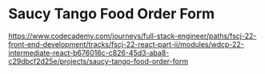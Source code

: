 # Saucy Tango Food Order Form

https://www.codecademy.com/journeys/full-stack-engineer/paths/fscj-22-front-end-development/tracks/fscj-22-react-part-ii/modules/wdcp-22-intermediate-react-b676016c-c826-45d3-aba8-c29dbcf2d25e/projects/saucy-tango-food-order-form